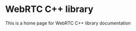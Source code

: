 <!-- go/cmark -->
<!--* freshness: {owner: 'titovartem' reviewed: '2024-09-09'} *-->

# WebRTC C++ library

This is a home page for WebRTC C++ library documentation
